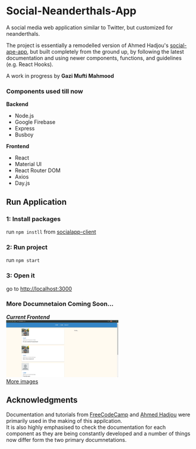 # Social-Neanderthals-App
A social media web application similar to Twitter, but customized for neanderthals.

The project is essentially a remodelled version of Ahmed Hadjou's [social-ape-app](https://github.com/hidjou), but built completely from the ground up, by following the latest documentation and using newer components, functions, and guidelines (e.g. React Hooks).

A work in progress by **Gazi Mufti Mahmood**

### Components used till now
**Backend**
- Node.js
- Google Firebase
- Express
- Busboy

**Frontend**
- React
- Material UI
- React Router DOM
- Axios
- Day.js

## Run Application

### 1: Install packages
run `npm instll` from [socialapp-client](/socialapp-client/)

### 2: Run project
run `npm start`

### 3: Open it
go to [http://localhost:3000](http://localhost:3000)
<br />  

### More Documnetaion Coming Soon...
 ***Current Frontend***\
<img src="images/loaded.PNG" width="60%">\
[More images](/images/)




## Acknowledgments

Documentation and tutorials from [FreeCodeCamp](https://www.freecodecamp.org/learn/) and [Ahmed Hadjou](https://www.youtube.com/channel/UC2-slOJImuSc20Drbf88qvg) were primarily used in the making of this appilcation.\
It is also highly emphasised to check the documentation for each component as they are being constantly developed and a number of things now differ form the two primary documnetations.
